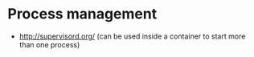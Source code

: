 # Process management

* http://supervisord.org/ (can be used inside a container to start more than one process)
